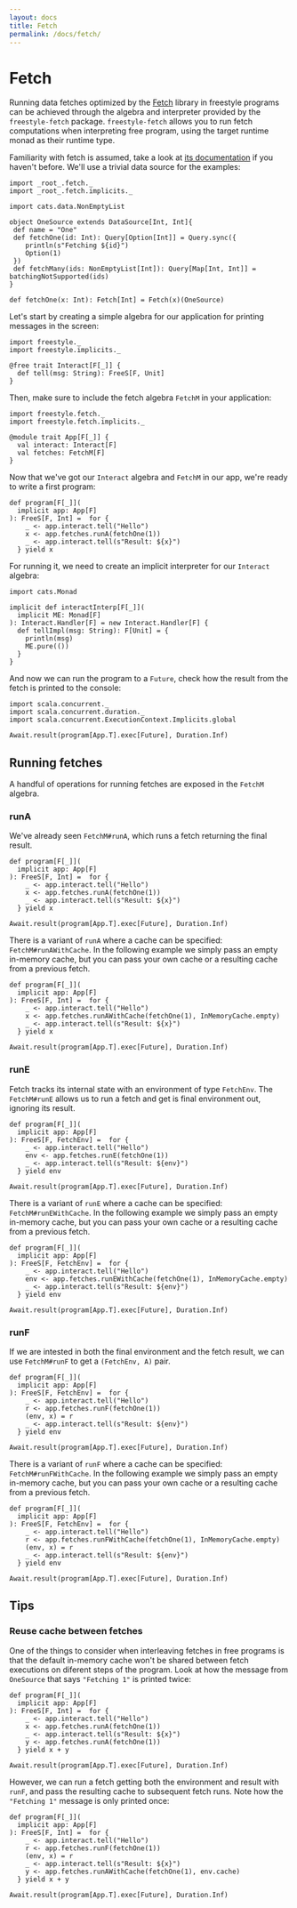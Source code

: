 ```yaml
---
layout: docs
title: Fetch
permalink: /docs/fetch/
---
```


# Fetch

Running data fetches optimized by the [Fetch](https://github.com/47deg/fetch) library in freestyle programs can be achieved through the algebra and interpreter provided by the `freestyle-fetch` package. `freestyle-fetch` allows you to run fetch computations when interpreting free program, using the target runtime monad as their runtime type.

Familiarity with fetch is assumed, take a look at [its documentation](http://47deg.github.io/fetch/) if you haven't before. We'll use a trivial data source for the examples:

```tut:book
import _root_.fetch._
import _root_.fetch.implicits._

import cats.data.NonEmptyList

object OneSource extends DataSource[Int, Int]{
 def name = "One"
 def fetchOne(id: Int): Query[Option[Int]] = Query.sync({
    println(s"Fetching ${id}")
    Option(1)
 })
 def fetchMany(ids: NonEmptyList[Int]): Query[Map[Int, Int]] = batchingNotSupported(ids)
}

def fetchOne(x: Int): Fetch[Int] = Fetch(x)(OneSource)
```

Let's start by creating a simple algebra for our application for printing messages in the screen:

```tut:book
import freestyle._
import freestyle.implicits._

@free trait Interact[F[_]] {
  def tell(msg: String): FreeS[F, Unit]
}
```

Then, make sure to include the fetch algebra `FetchM` in your application:

```tut:book
import freestyle.fetch._
import freestyle.fetch.implicits._

@module trait App[F[_]] {
  val interact: Interact[F]
  val fetches: FetchM[F]
}
```

Now that we've got our `Interact` algebra and `FetchM` in our app, we're ready to write a first program:

```tut:book
def program[F[_]](
  implicit app: App[F]
): FreeS[F, Int] =  for {
    _ <- app.interact.tell("Hello")
    x <- app.fetches.runA(fetchOne(1))
    _ <- app.interact.tell(s"Result: ${x}")
  } yield x
```

For running it, we need to create an implicit interpreter for our `Interact` algebra:

```tut:book
import cats.Monad

implicit def interactInterp[F[_]](
  implicit ME: Monad[F]
): Interact.Handler[F] = new Interact.Handler[F] {
  def tellImpl(msg: String): F[Unit] = {
    println(msg)
    ME.pure(())
  }
}
```

And now we can run the program to a `Future`, check how the result from the fetch is printed to the console:

```tut:book
import scala.concurrent._
import scala.concurrent.duration._
import scala.concurrent.ExecutionContext.Implicits.global

Await.result(program[App.T].exec[Future], Duration.Inf)
```

## Running fetches

A handful of operations for running fetches are exposed in the `FetchM` algebra.

### runA

We've already seen `FetchM#runA`, which runs a fetch returning the final result.

```tut:book
def program[F[_]](
  implicit app: App[F]
): FreeS[F, Int] =  for {
    _ <- app.interact.tell("Hello")
    x <- app.fetches.runA(fetchOne(1))
    _ <- app.interact.tell(s"Result: ${x}")
  } yield x

Await.result(program[App.T].exec[Future], Duration.Inf)
```

There is a variant of `runA` where a cache can be specified: `FetchM#runAWithCache`. In the following example we simply pass an empty in-memory cache, but you can pass your own cache or a resulting cache from a previous fetch.

```tut:book
def program[F[_]](
  implicit app: App[F]
): FreeS[F, Int] =  for {
    _ <- app.interact.tell("Hello")
    x <- app.fetches.runAWithCache(fetchOne(1), InMemoryCache.empty)
    _ <- app.interact.tell(s"Result: ${x}")
  } yield x

Await.result(program[App.T].exec[Future], Duration.Inf)
```

### runE

Fetch tracks its internal state with an environment of type `FetchEnv`. The `FetchM#runE` allows us to run a fetch and get is final environment out, ignoring its result.

```tut:book
def program[F[_]](
  implicit app: App[F]
): FreeS[F, FetchEnv] =  for {
    _ <- app.interact.tell("Hello")
    env <- app.fetches.runE(fetchOne(1))
    _ <- app.interact.tell(s"Result: ${env}")
  } yield env

Await.result(program[App.T].exec[Future], Duration.Inf)
```

There is a variant of `runE` where a cache can be specified: `FetchM#runEWithCache`. In the following example we simply pass an empty in-memory cache, but you can pass your own cache or a resulting cache from a previous fetch.

```tut:book
def program[F[_]](
  implicit app: App[F]
): FreeS[F, FetchEnv] =  for {
    _ <- app.interact.tell("Hello")
    env <- app.fetches.runEWithCache(fetchOne(1), InMemoryCache.empty)
    _ <- app.interact.tell(s"Result: ${env}")
  } yield env

Await.result(program[App.T].exec[Future], Duration.Inf)
```

### runF

If we are intested in both the final environment and the fetch result, we can use `FetchM#runF` to get a `(FetchEnv, A)` pair.

```tut:book
def program[F[_]](
  implicit app: App[F]
): FreeS[F, FetchEnv] =  for {
    _ <- app.interact.tell("Hello")
    r <- app.fetches.runF(fetchOne(1))
    (env, x) = r
    _ <- app.interact.tell(s"Result: ${env}")
  } yield env

Await.result(program[App.T].exec[Future], Duration.Inf)
```

There is a variant of `runF` where a cache can be specified: `FetchM#runFWithCache`. In the following example we simply pass an empty in-memory cache, but you can pass your own cache or a resulting cache from a previous fetch.

```tut:book
def program[F[_]](
  implicit app: App[F]
): FreeS[F, FetchEnv] =  for {
    _ <- app.interact.tell("Hello")
	r <- app.fetches.runFWithCache(fetchOne(1), InMemoryCache.empty)
	(env, x) = r
	_ <- app.interact.tell(s"Result: ${env}")
  } yield env

Await.result(program[App.T].exec[Future], Duration.Inf)
```

## Tips

### Reuse cache between fetches

One of the things to consider when interleaving fetches in free programs is that the default in-memory cache won't be shared between fetch executions on diferent steps of the program. Look at how the message from `OneSource` that says `"Fetching 1"` is printed twice:

```tut:book
def program[F[_]](
  implicit app: App[F]
): FreeS[F, Int] =  for {
    _ <- app.interact.tell("Hello")
	x <- app.fetches.runA(fetchOne(1))
	_ <- app.interact.tell(s"Result: ${x}")
	y <- app.fetches.runA(fetchOne(1))
  } yield x + y

Await.result(program[App.T].exec[Future], Duration.Inf)
```

However, we can run a fetch getting both the environment and result with `runF`, and pass the resulting cache to subsequent fetch runs. Note how the `"Fetching 1"` message is only printed once:

```tut:book
def program[F[_]](
  implicit app: App[F]
): FreeS[F, Int] =  for {
    _ <- app.interact.tell("Hello")
    r <- app.fetches.runF(fetchOne(1))
	(env, x) = r
	_ <- app.interact.tell(s"Result: ${x}")
	y <- app.fetches.runAWithCache(fetchOne(1), env.cache)
  } yield x + y

Await.result(program[App.T].exec[Future], Duration.Inf)
```
